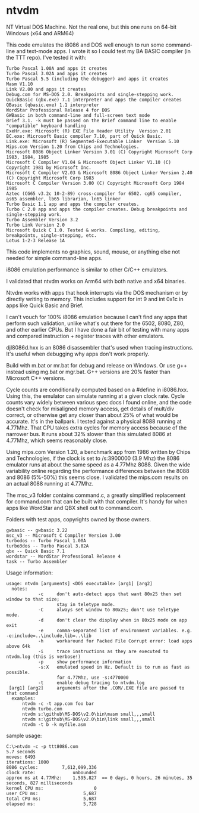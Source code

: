 # ntvdm
NT Virtual DOS Machine. Not the real one, but this one runs on 64-bit Windows (x64 and ARM64)

This code emulates the i8086 and DOS well enough to run some command-line and text-mode apps. I wrote it
so I could test my BA BASIC compiler (in the TTT repo). I've tested it with:

    Turbo Pascal 1.00A and apps it creates
    Turbo Pascal 3.02A and apps it creates
    Turbo Pascal 5.5 (including the debugger) and apps it creates
    Masm V1.10
    Link V2.00 and apps it creates
    Debug.com for MS-DOS 2.0. Breakpoints and single-stepping work.
    QuickBasic (qbx.exe) 7.1 interpreter and apps the compiler creates
    QBasic (qbasic.exe) 1.1 interpreter
    WordStar Professional Release 4 for DOS
    GWBasic in both command-line and full-screen text mode
    Brief 3.1. -k must be passed on the Brief command line to enable "compatible" keyboard handling
    ExeHr.exe: Microsoft (R) EXE File Header Utility  Version 2.01  
    BC.exe: Microsoft Basic compiler 7.10, part of Quick Basic.
    Link.exe: Microsoft (R) Segmented-Executable Linker  Version 5.10 
    Mips.com Version 1.20 from Chips and Technologies.
    Microsoft 8086 Object Linker Version 3.01 (C) Copyright Microsoft Corp 1983, 1984, 1985
    Microsoft C Compiler V1.04 & Microsoft Object Linker V1.10 (C) Copyright 1981 by Microsoft Inc.
    Microsoft C Compiler V2.03 & Microsoft 8086 Object Linker Version 2.40  (C) Copyright Microsoft Corp 1983
    Microsoft C Compiler Version 3.00 (C) Copyright Microsoft Corp 1984 1985  
    Aztec (CG65 v3.2c 10-2-89) cross-compiler for 6502. cg65 compiler, as65 assembler, lb65 librarian, ln65 linker 
    Turbo Basic 1.1 app and apps the compiler creates.
    Turbo C 2.0 app and apps the compiler creates. Debug breakpoints and single-stepping work.
    Turbo Assembler Version 3.2
    Turbo Link Version 2.0
    Microsoft Quick C 1.0. Tested & works. Compiling, editing, breakpoints, single-stepping, etc.
    Lotus 1-2-3 Release 1A
    
This code implements no graphics, sound, mouse, or anything else not needed for simple command-line apps.

i8086 emulation performance is similar to other C/C++ emulators.

I validated that ntvdm works on Arm64 with both native and x64 binaries.

Ntvdm works with apps that hook interrupts via the DOS mechanism or by directly writing to memory. This
includes support for int 9 and int 0x1c in apps like Quick Basic and Brief.

I can't vouch for 100% i8086 emulation because I can't find any apps that perform such validation, unlike
what's out there for the 6502, 8080, Z80, and other earlier CPUs. But I have done a fair bit of testing 
with many apps and compared instruction + register traces with other emulators.

djl8086d.hxx is an 8086 disassembler that's used when tracing instructions. It's useful when debugging why
apps don't work properly.

Build with m.bat or mr.bat for debug and release on Windows. Or use g++ instead using mg.bat or mgr.bat.
G++ versions are 20% faster than Microsoft C++ versions.

Cycle counts are conditionally computed based on a #define in i8086.hxx. Using this, the emulator can
simulate running at a given clock rate. Cycle counts vary widely between various spec docs I found online,
and the code doesn't check for misaligned memory access, get details of mult/div correct, or otherwise
get any closer than about 25% of what would be accurate. It's in the ballpark. I tested against a physical
8088 running at 4.77Mhz. That CPU takes extra cycles for memory access because of the narrower bus. It runs
about 32% slower than this simulated 8086 at 4.77Mhz, which seems reasonably close.

Using mips.com Version 1.20, a benchmark app from 1986 written by Chips and Technologies, if the clock
is set to /s:3900000 (3.9 Mhz) the 8086 emulator runs at about the same speed as a 4.77Mhz 8088. Given the
wide variability online regarding the performance differences between the 8088 and 8086 (5%-50%) this 
seems close. I validated the mips.com results on an actual 8088 running at 4.77Mhz.

The msc_v3 folder contains command.c, a greatly simplified replacement for command.com that can be built
with that compiler. It's handy for when apps like WordStar and QBX shell out to command.com.

Folders with test apps, copyrights owned by those owners.

    gwbasic -- gwbasic 3.22
    msc_v3 -- Microsoft C Compiler Version 3.00
    turbodos -- Turbo Pascal 1.00A
    turbo3dos -- Turbo Pascal 3.02A
    qbx -- Quick Basic 7.1
    wordstar -- WordStar Professional Release 4
    task -- Turbo Assembler

Usage information:

    usage: ntvdm [arguments] <DOS executable> [arg1] [arg2]
      notes:
                -c     don't auto-detect apps that want 80x25 then set window to that size;
                       stay in teletype mode.
                -C     always set window to 80x25; don't use teletype mode.
                -d     don't clear the display when in 80x25 mode on app exit
                -e     comma-separated list of environment variables. e.g. -e:include=..\include,lib=..\lib
                -h     workaround for Packed File Corrupt error: load apps above 64k                
                -i     trace instructions as they are executed to ntvdm.log (this is verbose!)
                -p     show performance information
                -s:X   emulated speed in Hz. Default is to run as fast as possible.
                       for 4.77Mhz, use -s:4770000
                -t     enable debug tracing to ntvdm.log
     [arg1] [arg2]     arguments after the .COM/.EXE file are passed to that command
      examples:
          ntvdm -c -t app.com foo bar
          ntvdm turbo.com
          ntvdm s:\github\MS-DOS\v2.0\bin\masm small,,,small
          ntvdm s:\github\MS-DOS\v2.0\bin\link small,,,small
          ntvdm -t b -k myfile.asm
          
sample usage:

    C:\>ntvdm -c -p ttt8086.com
    5.7 seconds
    moves: 6493
    iterations: 1000
    8086 cycles:         7,612,099,336
    clock rate:              unbounded
    approx ms at 4.77Mhz:    1,595,827  == 0 days, 0 hours, 26 minutes, 35 seconds, 827 milliseconds
    kernel CPU ms:                   0
    user CPU ms:                 5,687
    total CPU ms:                5,687
    elapsed ms:                  5,728
